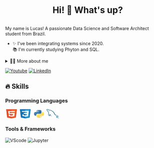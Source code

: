 <!--title-->
<div id="user-content-toc">
  <ul align="center">
    <summary><h1 style="display: inline-block">Hi! 👋 What's up?</h1></summary>
</div>

<!--presentation-->
<p>
  My name is Lucas! A passionate Data Science and Software Architect student from Brazil.

  - ✨ I've been integrating systems since 2020.<br>📚 I'm currently studying Phyton and SQL.
</p>

<!-- dropdown -->
<details>
  <summary>👨‍💻 More about me</summary>

  - 💬 I am 21 years old, currently living in Brazil. Systems Analyst with 4+ years in Oracle database management, healthcare systems, and software project management. Proven track record in leading software development and deploying integrated systems solutions. Looking to apply my technical and project management skills in a dynamic tech-driven company

</details>

<!--links-->
[![Youtube](https://img.shields.io/badge/YouTube-FF0000?style=for-the-badge&logo=youtube&logoColor=white)](https://www.youtube.com/@paiineli?feature=shared)
[![LinkedIn](https://img.shields.io/badge/LinkedIn-0077B5?style=for-the-badge&logo=linkedin&logoColor=white)](https://www.linkedin.com/in/lucaspaineli/)

## 🔥 Skills
<!-- Skills: Programming Languages -->
  <div style="flex-basis: 48%;">
    <h3>Programming Languages</h3>
    <img align="center" alt="HTML" height="30" width="40" src="https://raw.githubusercontent.com/devicons/devicon/master/icons/html5/html5-original.svg">
    <img align="center" alt="CSS" height="30" width="40" src="https://raw.githubusercontent.com/devicons/devicon/master/icons/css3/css3-original.svg">
    <img align="center" alt="Python" height="30" width="40" src="https://raw.githubusercontent.com/devicons/devicon/master/icons/python/python-original.svg">
    <img align="center" alt="MySQL" height="30" width="40" src="https://raw.githubusercontent.com/devicons/devicon/master/icons/mysql/mysql-original.svg">
  </div>
  
  <!-- Skills: Tools & Frameworks -->
  <div style="flex-basis: 48%;">
    <h3>Tools & Frameworks</h3>
    <img align="center" alt="VScode" height="30" width="40" src="https://cdn.jsdelivr.net/gh/devicons/devicon/icons/vscode/vscode-original.svg">
    <img align="center" alt="Jupyter" height="30" width="40" src="https://cdn.jsdelivr.net/gh/devicons/devicon/icons/jupyter/jupyter-original.svg">
  </div>

